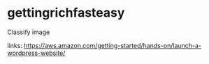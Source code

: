 # gettingrichfasteasy
Classify image


links:
https://aws.amazon.com/getting-started/hands-on/launch-a-wordpress-website/
